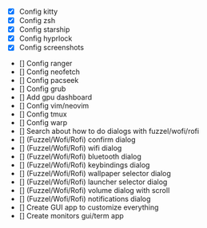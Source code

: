 - [x] Config kitty
- [x] Config zsh
- [x] Config starship
- [x] Config hyprlock
- [x] Config screenshots
- [] Config ranger
- [] Config neofetch
- [] Config pacseek
- [] Config grub
- [] Add gpu dashboard
- [] Config vim/neovim
- [] Config tmux
- [] Config warp
- [] Search about how to do dialogs with fuzzel/wofi/rofi
- [] (Fuzzel/Wofi/Rofi) confirm dialog
- [] (Fuzzel/Wofi/Rofi) wifi dialog
- [] (Fuzzel/Wofi/Rofi) bluetooth dialog
- [] (Fuzzel/Wofi/Rofi) keybindings dialog
- [] (Fuzzel/Wofi/Rofi) wallpaper selector dialog
- [] (Fuzzel/Wofi/Rofi) launcher selector dialog
- [] (Fuzzel/Wofi/Rofi) volume dialog with scroll
- [] (Fuzzel/Wofi/Rofi) notifications dialog
- [] Create GUI app to customize everything
- [] Create monitors gui/term app
